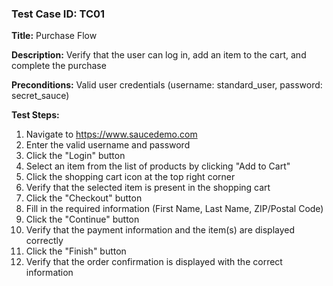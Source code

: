 ### Test Case ID: TC01

**Title:** Purchase Flow

**Description:** Verify that the user can log in, add an item to the cart, and complete the purchase

**Preconditions:** Valid user credentials (username: standard_user, password: secret_sauce)

**Test Steps:**

1. Navigate to https://www.saucedemo.com
2. Enter the valid username and password
3. Click the "Login" button
4. Select an item from the list of products by clicking "Add to Cart"
5. Click the shopping cart icon at the top right corner
6. Verify that the selected item is present in the shopping cart
7. Click the "Checkout" button
8. Fill in the required information (First Name, Last Name, ZIP/Postal Code)
9. Click the "Continue" button
10. Verify that the payment information and the item(s) are displayed correctly
11. Click the "Finish" button
12. Verify that the order confirmation is displayed with the correct information
